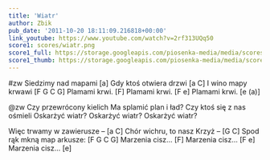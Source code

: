 ```yaml
---
title: 'Wiatr'
author: Zbik
pub_date: '2011-10-20 18:11:09.216818+00:00'
link_youtube: https://www.youtube.com/watch?v=2rf313UQq50
score1: scores/wiatr.png
score1_full: https://storage.googleapis.com/piosenka-media/media/scores/wiatr.png
score1_thumb: https://storage.googleapis.com/piosenka-media/media/scores/wiatr.png.180x0_q85_upscale.jpg
---
```


#zw
Siedzimy nad mapami [a]
Gdy ktoś otwiera drzwi [a C]
I wino mapy krwawi [F G C G]
Plamami krwi. [F]
Plamami krwi. [F e]
Plamami krwi. [e (a)]

@zw
Czy przewrócony kielich
Ma splamić plan i ład?
Czy ktoś się z nas ośmieli
Oskarżyć wiatr?
Oskarżyć wiatr?
Oskarżyć wiatr?

Więc trwamy w zawierusze – [a C]
Chór wichru, to nasz Krzyż – [G C]
Spod rąk mkną map arkusze: [F G C G]
Marzenia cisz... [F]
Marzenia cisz... [F e]
Marzenia cisz... [e]